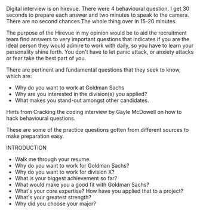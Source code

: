 Digital interview is on hirevue. There were 4 behavioural question. I get 30 seconds to prepare each answer and two minutes to speak to the camera. There are no second chances.The whole thing over in 15-20 minutes.

The purpose of the Hirevue in my opinion would be to aid the recruitment team find answers to very important questions that indicates if you are the ideal person they would admire to work with daily, so you have to learn your personality shine forth. You don't have to let panic attack, or anxiety attacks or fear take the best part of you. 

There are pertinent and fundamental questions that they seek to know, which are:
* Why do you want to work at Goldman Sachs
* Why are you interested in the division(s) you applied?
* What makes you stand-out amongst other candidates.

Hints from Cracking the coding interview by Gayle McDowell on how to hack behavioural questions.


These are some of the practice questions gotten from different sources to make preparation easy.

INTRODUCTION

* Walk me through your resume.
* Why do you want to work for Goldman Sachs?
* Why do you want to work for division X?
* What is your biggest achievement so far?
* What would make you a good fit with Goldman Sachs?
* What's your core expertise? How have you applied that to a project?
* What's your greatest strength?
* Why did you choose your major?